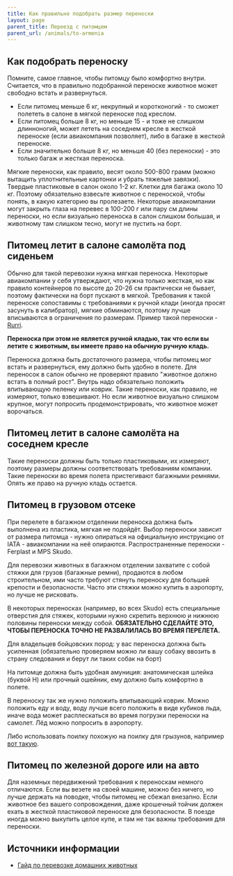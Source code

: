 ```yaml
---
title: Как правильно подобрать размер переноски
layout: page
parent_title: Переезд с питомцем
parent_url: /animals/to-armenia
---
```


## Как подобрать переноску

Помните, самое главное, чтобы питомцу было комфортно внутри. Считается, что в правильно подобранной
переноске животное может свободно встать и развернуться.

- Если питомец меньше 6 кг, некрупный и коротконогий - то сможет полететь в салоне в мягкой переноске под креслом.
- Если питомец больше 8 кг, но меньше 15 - и тоже не слишком длинноногий, может лететь на соседнем кресле в жесткой
переноске (если авиакомпания позволяет), либо в багаже в жесткой переноске.
- Если значительно больше 8 кг, но меньше 40 (без переноски) - это только багаж и жесткая переноска.

Мягкие переноски, как правило, весят около 500-800 грамм (можно вытащить уплотнительные картонки и убрать тяжелые завязки).
Твердые пластиковые в салон около 1-2 кг. Клетки для багажа около 10 кг. Поэтому обязательно взвесьте животное с переноской,
чтобы понять, в какую категорию вы пролезаете. Некоторые авиакомпании могут закрыть глаза на перевес в 100-200 г или пару
см длины переноски, но если визуально переноска в салон слишком большая, и животному там слишком тесно, могут не пустить на борт.

## Питомец летит в салоне самолёта под сиденьем

Обычно для такой перевозки нужна мягкая переноска. Некоторые авиакомпании у себя утверждают, что нужна только жесткая,
но как правило контейнеров по высоте до 20-26 см практически не бывает, поэтому фактически на борт пускают в мягкой.
Требования к такой переноске сопоставимы с требованиями к ручной клади (иногда просят засунуть в калибратор), мягкие
обминаются, поэтому лучше вписываются в ограничения по размерам. Пример такой переноски -
[Rurri](https://4lapy.ru/catalog/sobaki/sumki-perenoski-sobaki/sumki-sumki-perenosk/?section_id=256&Brand=rurri&sort=popular).

**Переноска при этом не является ручной кладью, так что если вы летите с животным, вы имеете право на обычную ручную кладь.**

Переноска должна быть достаточного размера, чтобы питомец мог встать и развернуться, ему должно быть удобно в полете.
Для переносок в салон обычно не проверяют правило "животное должно встать в полный рост". Внутрь надо обязательно
положить впитывающую пеленку или коврик. Такие переноски, как правило, не измеряют, только взвешивают. Но если животное
визуально слишком крупное, могут попросить продемонстрировать, что животное может ворочаться.

## Питомец летит в салоне самолёта на соседнем кресле

Такие переноски должны быть только пластиковыми, их измеряют, поэтому размеры должны соответствовать требованиям компании.
Такие переноски во время полета пристегивают багажными ремнями. Опять же право на ручную кладь остается.

## Питомец в грузовом отсеке

При перелете в багажном отделении переноска должна быть выполнена из пластика, мягкая не подойдёт. Выбор переноски
зависит от размера питомца - нужно опираться на официальную инструкцию от IATA - авиакомпании на неё опираются.
Распространенные переноски - Ferplast и MPS Skudo.

Для перевозки животных в багажном отделении захватите с собой стяжки для грузов (багажные ремни), продаются в любом
строительном, ими часто требуют стянуть переноску для большей крепости и безопасности. Часто эти стяжки можно купить в
аэропорту, но лучше не рисковать.

В некоторых переносках (например, во всех Skudo) есть специальные отверстия для стяжек, которыми нужно скрепить верхнюю
и нижнюю половины переноски между собой. **ОБЯЗАТЕЛЬНО СДЕЛАЙТЕ ЭТО, ЧТОБЫ ПЕРЕНОСКА ТОЧНО НЕ РАЗВАЛИЛАСЬ ВО ВРЕМЯ ПЕРЕЛЕТА.**

Для владельцев бойцовских пород: у вас переноска должна быть усиленная (обязательно проверяем можно ли вашу собаку
ввозить в страну следования и берут ли таких собак на борт)

На питомце должна быть удобная амуниция: анатомическая шлейка (буквой Н) или прочный ошейник, ему должно быть комфортно
в полете.

В переноску так же нужно положить впитывающий коврик. Можно положить еду и воду, воду лучше всего положить в виде
кубиков льда, иначе вода может расплескаться во время погрузки переноски на самолет. Лёд можно попросить в аэропорту.

Либо использовать поилку похожую на поилку для грызунов, например [вот такую](https://www.ferplast.com/products/drinky-dog).

## Питомец по железной дороге или на авто

Для наземных передвижений требования к переноскам немного отличаются. Если вы везете на своей машине, можно без ничего,
но лучше держать на поводке, чтобы питомец не сбежал внезапно. Если животное без вашего сопровождения, даже крошечный
тойчик должен ехать в жесткой пластиковой переноске для безопасности. В поезде иногда можно выкупить целое купе,
и там не так важны требования для переноски.

## Источники информации

- [Гайд по перевозке домашних животных](https://app.simplenote.com/p/8m020X)
